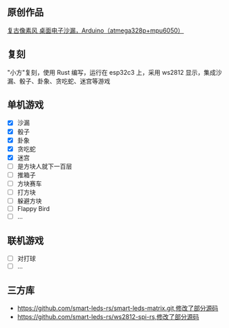 ## 原创作品

[复古像素风 桌面电子沙漏，Arduino（atmega328p+mpu6050）](https://www.bilibili.com/video/BV1QP411Y7K3/?share_source=copy_web&vd_source=41da856c543dfcc8802471a83af59251)

## 复刻

"小方"复刻，使用 Rust 编写，运行在 esp32c3 上，采用 ws2812 显示，集成沙漏、骰子、卦象、贪吃蛇、迷宫等游戏

## 单机游戏

- [x] 沙漏
- [x] 骰子
- [x] 卦象
- [x] 贪吃蛇
- [x] 迷宫
- [ ] 是方块人就下一百层
- [ ] 推箱子
- [ ] 方块赛车
- [ ] 打方块
- [ ] 躲避方块
- [ ] Flappy Bird
- [ ] ...

## 联机游戏

- [ ] 对打球
- [ ] ...

## 三方库

- https://github.com/smart-leds-rs/smart-leds-matrix.git,修改了部分源码
- https://github.com/smart-leds-rs/ws2812-spi-rs,修改了部分源码
